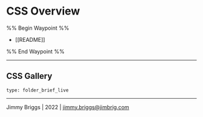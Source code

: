 # CSS Overview

%% Begin Waypoint %%
- [[README]]

%% End Waypoint %%

---

## CSS Gallery

````ccard
type: folder_brief_live
````

---

Jimmy Briggs | 2022 | <jimmy.briggs@jimbrig.com>
